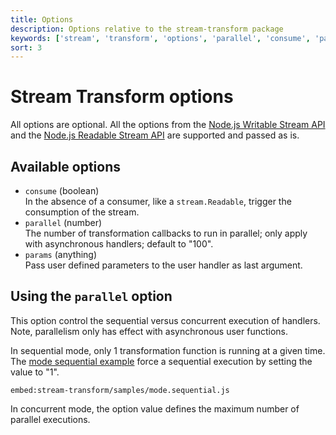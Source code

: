 ```yaml
---
title: Options
description: Options relative to the stream-transform package
keywords: ['stream', 'transform', 'options', 'parallel', 'consume', 'params']
sort: 3
---
```


# Stream Transform options

All options are optional. All the options from the [Node.js Writable Stream API](https://nodejs.org/api/stream.html#stream_constructor_new_stream_writable_options) and the [Node.js Readable Stream API](https://nodejs.org/api/stream.html#stream_new_stream_readable_options) are supported and passed as is.

## Available options

* `consume` (boolean)   
  In the absence of a consumer, like a `stream.Readable`, trigger the consumption of the stream.
* `parallel` (number)   
  The number of transformation callbacks to run in parallel; only apply with asynchronous handlers; default to "100".
* `params` (anything)   
  Pass user defined parameters to the user handler as last argument.

## Using the `parallel` option

This option control the sequential versus concurrent execution of handlers. Note, parallelism only has effect with asynchronous user functions.

In sequential mode, only 1 transformation function is running at a given time. The [mode sequential example](https://github.com/adaltas/node-csv/blob/master/packages/stream-transform/samples/mode.sequential.js) force a sequential execution by setting the value to "1".

`embed:stream-transform/samples/mode.sequential.js`

In concurrent mode, the option value defines the maximum number of parallel executions. 
